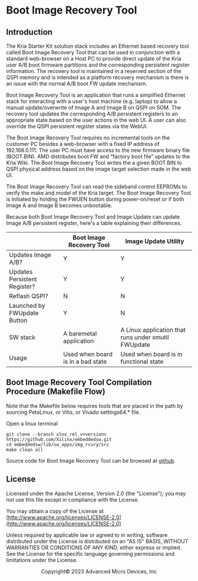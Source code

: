 # Boot Image Recovery Tool

## Introduction

The Kria Starter Kit solution stack includes an Ethernet based recovery tool called Boot Image Recovery Tool that can be used in conjunction with a standard web-browser on a Host PC to provide direct update of the Kria user A/B boot firmware partitions and the corresponding persistent register information. The recovery tool is maintained in a reserved section of the QSPI memory and is intended as a platform recovery mechanism is there is an issue with the normal A/B boot FW update mechanism.  

Boot Image Recovery Tool is an application that runs a simplified Ethernet stack for interacting with a user's host machine (e.g. laptop) to allow a manual update/overwrite of Image A and Image B on QSPI on SOM.  The recovery tool updates the corresponding A/B persistent registers to an appropriate state based on the user actions in the web UI. A user can also override the QSPI persistent register states via the WebUI.

The Boot Image Recovery Tool requires no incremental tools on the customer PC besides a web-browser with a fixed IP address of 192.168.0.111. The user PC must have access to the new firmware binary file (BOOT.BIN). AMD distributes boot FW and “factory boot file” updates to the Kria Wiki. The Boot Image Recovery Tool writes the a given BOOT.BIN to QSPI physical address based on the image target selection made in the web UI.

The Boot Image Recovery Tool can read the sideband control EEPROMs to verify the make and model of the Kria target. The Boot Image Recovery Tool is initiated by holding the FWUEN button during power-on/reset or if both Image A and Image B becomes unbootable.

Because both Boot Image Recovery Tool and Image Update can update Image A/B persistent register, here's a table explaining their differences.

|                              | Boot Image Recovery Tool           | Image Update Utility                                 |
|------------------------------|------------------------------------|------------------------------------------------------|
| Updates Image A/B?           | Y                                  | Y                                                    |
| Updates Persistent Register? | Y                                  | Y                                                    |
| Reflash QSPI?                | N                                  | N                                                    |
| Launched by FWUpdate Button  | Y                                  | N                                                    |
| SW stack                     | A baremetal application            | A Linux application that  runs under xmutil FWUpdate |
| Usage                        | Used when board is in  a bad state | Used when board is in  functional state              |

## Boot Image Recovery Tool Compilation Procedure (Makefile Flow)

Note that the Makefile below requires tools that are placed in the path by sourcing PetaLinux, or Vitis, or Vivado settings64.* file.

Open a linux terminal

``` shell
git clone --branch xlnx_rel_v<version> https://github.com/Xilinx/embeddedsw.git
cd embeddedsw/lib/sw_apps/img_rcvry/src
make clean all
```

Source code for Boot Image Recovery Tool can be browsed at [github](https://github.com/Xilinx/embeddedsw/tree/master/lib/sw_apps/img_rcvry/src).

## License

Licensed under the Apache License, Version 2.0 (the "License"); you may not use this file except in compliance with the License.

You may obtain a copy of the License at
[http://www.apache.org/licenses/LICENSE-2.0](http://www.apache.org/licenses/LICENSE-2.0)

Unless required by applicable law or agreed to in writing, software distributed under the License is distributed on an "AS IS" BASIS, WITHOUT WARRANTIES OR CONDITIONS OF ANY KIND, either express or implied. See the License for the specific language governing permissions and limitations under the License.

<p class="sphinxhide" align="center">Copyright&copy; 2023 Advanced Micro Devices, Inc</p>